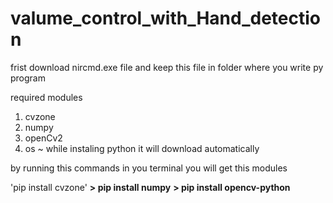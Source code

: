 # valume_control_with_Hand_detection

frist download nircmd.exe file and keep this file in folder where you write py program

required modules
1) cvzone   
2) numpy 
3) openCv2
4) os ~ while instaling python it will download automatically  

by running this commands in you terminal you will get this modules

'pip install cvzone'
**> pip install numpy**
**> pip install opencv-python**


